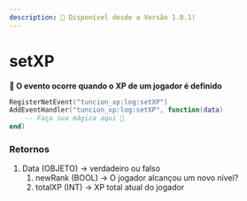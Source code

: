 ```yaml
---
description: 🔧 Disponível desde a Versão 1.0.1!
---
```


# setXP

**📢 O evento ocorre quando o XP de um jogador é definido**

```lua
RegisterNetEvent("tuncion_xp:log:setXP")
AddEventHandler("tuncion_xp:log:setXP", function(data)
    -- Faça sua mágica aqui 💫
end)
```

### Retornos

1. Data <span className="color-blue">(OBJETO)</span> <span className="color-orange">-> verdadeiro ou falso</span>
   1. newRank <span className="color-blue">(BOOL)</span> <span className="color-orange">-> O jogador alcançou um novo nível?</span>
   2. totalXP <span className="color-blue">(INT)</span> <span className="color-orange">-> XP total atual do jogador</span>